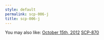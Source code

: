 ```yaml
---
style: default
permalink: scp-006-j
title: scp-006-j
---
```

You may also like:
[October 15th, 2012](http://scp-wiki.net/october-15th-2012)
[SCP-870](http://scp-wiki.net/scp-870)